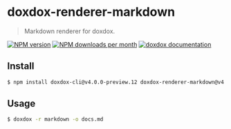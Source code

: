 # doxdox-renderer-markdown

> Markdown renderer for doxdox.

[![NPM version](https://img.shields.io/npm/v/doxdox-renderer-markdown?style=flat-square)](https://www.npmjs.org/package/doxdox-renderer-markdown)
[![NPM downloads per month](https://img.shields.io/npm/dm/doxdox-renderer-markdown?style=flat-square)](https://www.npmjs.org/package/doxdox-renderer-markdown)
[![doxdox documentation](https://img.shields.io/badge/doxdox-documentation-%23E85E95?style=flat-square)](https://doxdox.org)

## Install

```bash
$ npm install doxdox-cli@v4.0.0-preview.12 doxdox-renderer-markdown@v4.0.0-preview.12 --save-dev
```

## Usage

```bash
$ doxdox -r markdown -o docs.md
```
